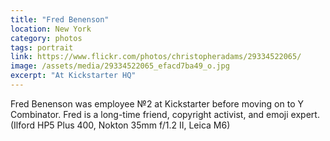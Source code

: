 ```yaml
---
title: "Fred Benenson"
location: New York
category: photos
tags: portrait
link: https://www.flickr.com/photos/christopheradams/29334522065/
image: /assets/media/29334522065_efacd7ba49_o.jpg
excerpt: "At Kickstarter HQ"
---
```


Fred Benenson was employee №2 at Kickstarter before moving on to Y Combinator.
Fred is a long-time friend, copyright activist, and emoji expert. (Ilford HP5
Plus 400, Nokton 35mm f/1.2 II, Leica M6)
